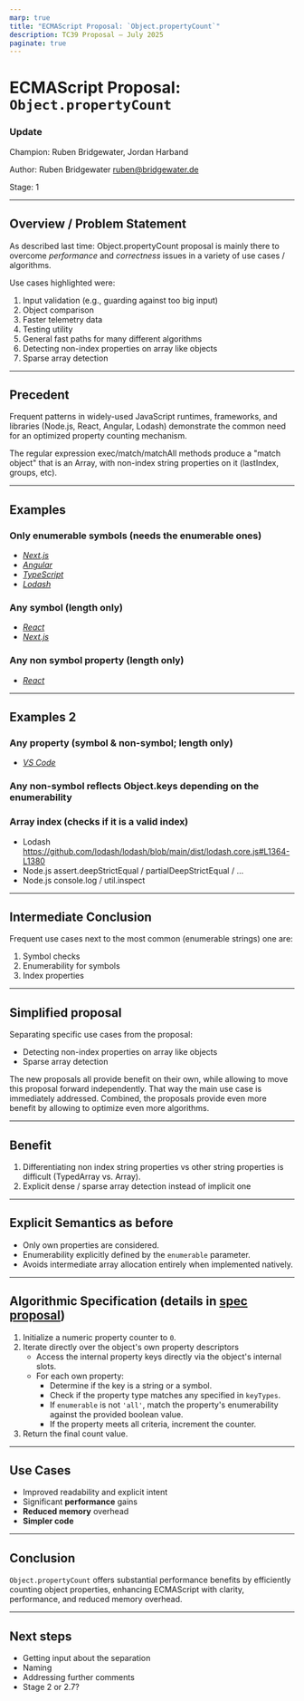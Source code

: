 ```yaml
---
marp: true
title: "ECMAScript Proposal: `Object.propertyCount`"
description: TC39 Proposal – July 2025
paginate: true
---
```


# ECMAScript Proposal: `Object.propertyCount`

### Update

Champion: Ruben Bridgewater, Jordan Harband

Author: Ruben Bridgewater <ruben@bridgewater.de>

Stage: 1

---

## Overview / Problem Statement

As described last time: Object.propertyCount proposal is mainly there to overcome *performance* and *correctness* issues in a variety of use cases / algorithms.

Use cases highlighted were:

1. Input validation (e.g., guarding against too big input)
2. Object comparison
3. Faster telemetry data
4. Testing utility
5. General fast paths for many different algorithms
6. Detecting non-index properties on array like objects
7. Sparse array detection

---

## Precedent

Frequent patterns in widely-used JavaScript runtimes, frameworks, and libraries (Node.js, React, Angular, Lodash) demonstrate the common need for an optimized property counting mechanism.

The regular expression exec/match/matchAll methods produce a "match object" that is an Array, with non-index string properties on it (lastIndex, groups, etc).

---

## Examples

### Only enumerable symbols (needs the enumerable ones)

- [*Next.js*](https://github.com/vercel/next.js/blob/82ab39f8017e2ba1aef668269e5b68cdea94f335/packages/next/src/compiled/%40babel/runtime/helpers/objectSpread.js#L7-L9)
- [*Angular*](https://github.com/angular/angular/blob/6fa8d441979fdbabb88dddd246f54587e17126e8/packages/zone.js/lib/browser/define-property.ts#L48-L60)
- [*TypeScript*](https://github.com/microsoft/TypeScript/blob/83dc0bb2ed91fe0815ab28dc3ff95fae7425e413/src/compiler/factory/emitHelpers.ts#L905-L908)
- [*Lodash*](https://github.com/lodash/lodash/blob/8a26eb42adb303f4adc7ef56e300f14c5992aa68/dist/lodash.js#L6075-L6083)

### Any symbol (length only)

- [*React*](https://github.com/facebook/react/blob/336614679600af371b06371c0fbdd31fd9838231/packages/react-server/src/ReactFlightServer.js#L2787-L2788)
- [*Next.js*](https://github.com/vercel/next.js/blob/82ab39f8017e2ba1aef668269e5b68cdea94f335/packages/next/src/compiled/react-server-dom-webpack/cjs/react-server-dom-webpack-client.node.development.js#L685-L686)

### Any non symbol property (length only)

- [*React*](https://github.com/facebook/react/blob/336614679600af371b06371c0fbdd31fd9838231/packages/react-dom-bindings/src/client/ReactFiberConfigDOM.js#L4425)

---

## Examples 2

### Any property (symbol & non-symbol; length only)

- [*VS Code*](https://github.com/microsoft/vscode/blob/a32a31b6ea1e1bc92504879d7ce96ad53e43ef2c/src/vs/workbench/contrib/notebook/common/model/notebookTextModel.ts#L1066-L1069)

### Any non-symbol reflects Object.keys depending on the enumerability

### Array index (checks if it is a valid index)

- Lodash https://github.com/lodash/lodash/blob/main/dist/lodash.core.js#L1364-L1380
- Node.js assert.deepStrictEqual / partialDeepStrictEqual / ...
- Node.js console.log / util.inspect

---

## Intermediate Conclusion

Frequent use cases next to the most common (enumerable strings) one are:

1. Symbol checks
2. Enumerability for symbols
3. Index properties

---

## Simplified proposal

Separating specific use cases from the proposal:

- Detecting non-index properties on array like objects
- Sparse array detection

The new proposals all provide benefit on their own, while allowing to move this proposal forward independently.
That way the main use case is immediately addressed.
Combined, the proposals provide even more benefit by allowing to optimize even more algorithms.

---

## Benefit

1. Differentiating non index string properties vs other string properties is difficult (TypedArray vs. Array).
2. Explicit dense / sparse array detection instead of implicit one

---

## Explicit Semantics as before

- Only own properties are considered.
- Enumerability explicitly defined by the `enumerable` parameter.
- Avoids intermediate array allocation entirely when implemented natively.

---

## Algorithmic Specification (details in [spec proposal](./spec.emu))

1. Initialize a numeric property counter to `0`.
2. Iterate directly over the object's own property descriptors
   - Access the internal property keys directly via the object's internal slots.
   - For each own property:
     - Determine if the key is a string or a symbol.
     - Check if the property type matches any specified in `keyTypes`.
     - If `enumerable` is not `'all'`, match the property's enumerability against the provided boolean value.
     - If the property meets all criteria, increment the counter.
3. Return the final count value.

---

## Use Cases

- Improved readability and explicit intent
- Significant **performance** gains
- **Reduced memory** overhead
- **Simpler code**

---

## Conclusion

`Object.propertyCount` offers substantial performance benefits by efficiently counting object properties, enhancing ECMAScript with clarity, performance, and reduced memory overhead.

---

## Next steps

- Getting input about the separation
- Naming
- Addressing further comments
- Stage 2 or 2.7?
